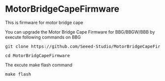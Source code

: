 # MotorBridgeCapeFirmware
This is firmware for motor bridge cape

You can upgrade the Motor Bridge Cape Firmware for BBG/BBGW/BBB by execute following commands on BBG

<pre>
git clone https://github.com/Seeed-Studio/MotorBridgeCapeFirmware
</pre>

<pre>
cd MotorBridgCapeFirmware
</pre>

The excute make flash command 

<pre>
make flash
</pre>
